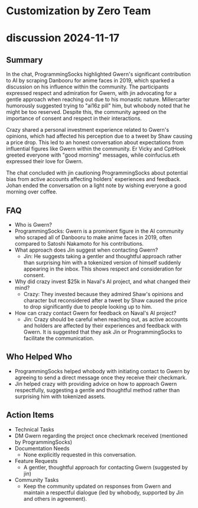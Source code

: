 # Customization by Zero Team

# discussion 2024-11-17

## Summary
 In the chat, ProgrammingSocks highlighted Gwern's significant contribution to AI by scraping Danbooru for anime faces in 2019, which sparked a discussion on his influence within the community. The participants expressed respect and admiration for Gwern, with jin advocating for a gentle approach when reaching out due to his monastic nature. Millercarter humorously suggested trying to "ai16z pill" him, but whobody noted that he might be too reserved. Despite this, the community agreed on the importance of consent and respect in their interactions.

Crazy shared a personal investment experience related to Gwern's opinions, which had affected his perception due to a tweet by Shaw causing a price drop. This led to an honest conversation about expectations from influential figures like Gwern within the community. Er Vicky and CptHoek greeted everyone with "good morning" messages, while coinfucius.eth expressed their love for Gwern.

The chat concluded with jin cautioning ProgrammingSocks about potential bias from active accounts affecting holders' experiences and feedback. Johan ended the conversation on a light note by wishing everyone a good morning over coffee.

## FAQ
 - Who is Gwern?
  - ProgrammingSocks: Gwern is a prominent figure in the AI community who scraped all of Danbooru to make anime faces in 2019, often compared to Satoshi Nakamoto for his contributions.
- What approach does Jin suggest when contacting Gwern?
  - Jin: He suggests taking a gentler and thoughtful approach rather than surprising him with a tokenized version of himself suddenly appearing in the inbox. This shows respect and consideration for consent.
- Why did crazy invest $25k in Naval's AI project, and what changed their mind?
  - Crazy: They invested because they admired Shaw's opinions and character but reconsidered after a tweet by Shaw caused the price to drop significantly due to people looking up to him.
- How can crazy contact Gwern for feedback on Naval's AI project?
  - Jin: Crazy should be careful when reaching out, as active accounts and holders are affected by their experiences and feedback with Gwern. It is suggested that they ask Jin or ProgrammingSocks to facilitate the communication.

## Who Helped Who
 - ProgrammingSocks helped whobody with initiating contact to Gwern by agreeing to send a direct message once they receive their checkmark.
- Jin helped crazy with providing advice on how to approach Gwern respectfully, suggesting a gentle and thoughtful method rather than surprising him with tokenized assets.

## Action Items
 - Technical Tasks
  - DM Gwern regarding the project once checkmark received (mentioned by ProgrammingSocks)
- Documentation Needs
  - None explicitly requested in this conversation.
- Feature Requests
  - A gentler, thoughtful approach for contacting Gwern (suggested by jin)
- Community Tasks
  - Keep the community updated on responses from Gwern and maintain a respectful dialogue (led by whobody, supported by Jin and others in agreement).

